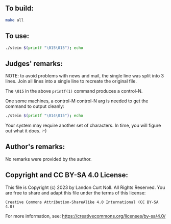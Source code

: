 ## To build:

```sh
make all
```


## To use:

```sh
./stein $(printf "\015\015"); echo
```


## Judges' remarks:

NOTE: to avoid problems with news and mail, the single line was split
into 3 lines.  Join all lines into a single line to recreate
the original file.


The `\015` in the above `printf(1)` command produces a control-N.

One some machines, a control-M control-N arg is needed
to get the command to output cleanly:

```sh
./stein $(printf "\014\015"); echo
```

Your system may require another set of characters.
In time, you will figure out what it does. :-)


## Author's remarks:

No remarks were provided by the author.


## Copyright and CC BY-SA 4.0 License:

This file is Copyright (c) 2023 by Landon Curt Noll.  All Rights Reserved.
You are free to share and adapt this file under the terms of this license:

    Creative Commons Attribution-ShareAlike 4.0 International (CC BY-SA 4.0)

For more information, see: https://creativecommons.org/licenses/by-sa/4.0/

